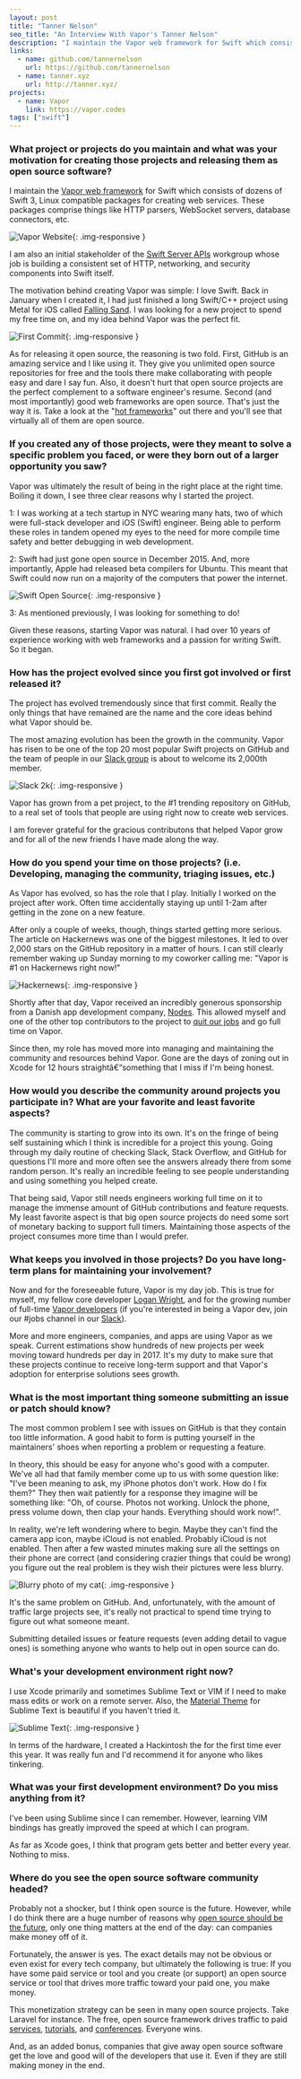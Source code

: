 ```yaml
---
layout: post
title: "Tanner Nelson"
seo_title: "An Interview With Vapor's Tanner Nelson"
description: "I maintain the Vapor web framework for Swift which consists of dozens of Swift 3, Linux compatible packages for creating web services."
links:
  - name: github.com/tannernelson
    url: https://github.com/tannernelson
  - name: tanner.xyz
    url: http://tanner.xyz/
projects:
  - name: Vapor
    link: https://vapor.codes
tags: ["swift"]
---
```


### What project or projects do you maintain and what was your motivation for creating those projects and releasing them as open source software?

I maintain the [Vapor web framework](https://vapor.codes) for Swift which consists of dozens of Swift 3, Linux compatible packages for creating web services. These packages comprise things like HTTP parsers, WebSocket servers, database connectors, etc.

![Vapor Website](https://cloud.githubusercontent.com/assets/1342803/21065187/ef1d94ae-be2c-11e6-9f96-8bf5de2d33c3.png){: .img-responsive }

I am also an initial stakeholder of the [Swift Server APIs](https://swift.org/server-apis/) workgroup whose job is building a consistent set of HTTP, networking, and security components into Swift itself.

The motivation behind creating Vapor was simple: I love Swift. Back in January when I created it, I had just finished a long Swift/C++ project using Metal for iOS called [Falling Sand](https://itunes.apple.com/us/app/falling-sand/id1044306700?mt=8). I was looking for a new project to spend my free time on, and my idea behind Vapor was the perfect fit.

![First Commit](https://cloud.githubusercontent.com/assets/1342803/21065148/ba0a65f8-be2c-11e6-8434-174956808959.png){: .img-responsive }

As for releasing it open source, the reasoning is two fold. First, GitHub is an amazing service and I like using it. They give you unlimited open source repositories for free and the tools there make collaborating with people easy and dare I say fun. Also, it doesn't hurt that open source projects are the perfect complement to a software engineer's resume. Second (and most importantly) good web frameworks are open source. That's just the way it is. Take a look at the "[hot frameworks](http://hotframeworks.com)" out there and you'll see that virtually all of them are open source.

### If you created any of those projects, were they meant to solve a specific problem you faced, or were they born out of a larger opportunity you saw?

Vapor was ultimately the result of being in the right place at the right time. Boiling it down, I see three clear reasons why I started the project.

1: I was working at a tech startup in NYC wearing many hats, two of which were full-stack developer and iOS (Swift) engineer. Being able to perform these roles in tandem opened my eyes to the need for more compile time safety and better debugging in web development.

2: Swift had just gone open source in December 2015. And, more importantly, Apple had released beta compilers for Ubuntu. This meant that Swift could now run on a majority of the computers that power the internet.

![Swift Open Source](https://cloud.githubusercontent.com/assets/1342803/21065245/39a66ca8-be2d-11e6-84e7-b69312594b15.jpg){: .img-responsive }

3: As mentioned previously, I was looking for something to do!

Given these reasons, starting Vapor was natural. I had over 10 years of experience working with web frameworks and a passion for writing Swift. So it began.

### How has the project evolved since you first got involved or first released it?

The project has evolved tremendously since that first commit. Really the only things that have remained are the name and the core ideas behind what Vapor should be.

The most amazing evolution has been the growth in the community. Vapor has risen to be one of the top 20 most popular Swift projects on GitHub and the team of people in our [Slack group](http://vapor.team) is about to welcome its 2,000th member.

![Slack 2k](https://cloud.githubusercontent.com/assets/1342803/21122130/620662b6-c09e-11e6-9d65-26c9a8309394.png){: .img-responsive }

Vapor has grown from a pet project, to the #1 trending repository on GitHub, to a real set of tools that people are using right now to create web services.

I am forever grateful for the gracious contributons that helped Vapor grow and for all of the new friends I have made along the way.

### How do you spend your time on those projects? (i.e. Developing, managing the community, triaging issues, etc.)

As Vapor has evolved, so has the role that I play. Initially I worked on the project after work. Often time accidentally staying up until 1-2am after getting in the zone on a new feature.

After only a couple of weeks, though, things started getting more serious. The article on Hackernews was one of the biggest milestones. It led to over 2,000 stars on the GitHub repository in a matter of hours. I can still clearly remember waking up Sunday morning to my coworker calling me: "Vapor is #1 on Hackernews right now!"

![Hackernews](https://cloud.githubusercontent.com/assets/1342803/21065520/c040dad6-be2e-11e6-9dac-0c8fe7b6665f.png){: .img-responsive }


Shortly after that day, Vapor received an incredibly generous sponsorship from a Danish app development company, [Nodes](https://www.nodesagency.com). This allowed myself and one of the other top contributors to the project to [quit our jobs](https://medium.com/@qutheory/vapor-just-got-real-41ecae7aa9e8#.dhxyt3svv) and go full time on Vapor.

Since then, my role has moved more into managing and maintaining the community and resources behind Vapor. Gone are the days of zoning out in Xcode for 12 hours straightâ€“something that I miss if I'm being honest.

### How would you describe the community around projects you participate in? What are your favorite and least favorite aspects?

The community is starting to grow into its own. It's on the fringe of being self sustaining which I think is incredible for a project this young. Going through my daily routine of checking Slack, Stack Overflow, and GitHub for questions I'll more and more often see the answers already there from some random person. It's really an incredible feeling to see people understanding and using something you helped create.

That being said, Vapor still needs engineers working full time on it to manage the immense amount of GitHub contributions and feature requests. My least favorite aspect is that big open source projects do need some sort of monetary backing to support full timers. Maintaining those aspects of the project consumes more time than I would prefer.

### What keeps you involved in those projects? Do you have long-term plans for maintaining your involvement?

Now and for the foreseeable future, Vapor is my day job. This is true for myself, my fellow core developer [Logan Wright](https://github.com/LoganWright), and for the growing number of full-time [Vapor developers](https://www.nodes.dk/vapor-developer/) (if you're interested in being a Vapor dev, join our #jobs channel in our [Slack](http://vapor.team)).

More and more engineers, companies, and apps are using Vapor as we speak. Current estimations show hundreds of new projects per week moving toward hundreds per day in 2017. It's my duty to make sure that these projects continue to receive long-term support and that Vapor's adoption for enterprise solutions sees growth.

### What is the most important thing someone submitting an issue or patch should know?

The most common problem I see with issues on GitHub is that they contain too little information. A good habit to form is putting yourself in the maintainers' shoes when reporting a problem or requesting a feature.

In theory, this should be easy for anyone who's good with a computer. We've all had that family member come up to us with some question like: "I've been meaning to ask, my iPhone photos don't work. How do I fix them?" They then wait patiently for a response they imagine will be something like: "Oh, of course. Photos not working. Unlock the phone, press volume down, then clap your hands. Everything should work now!".

In reality, we're left wondering where to begin. Maybe they can't find the camera app icon, maybe iCloud is not enabled. Probably iCloud is not enabled. Then after a few wasted minutes making sure all the settings on their phone are correct (and considering crazier things that could be wrong) you figure out the real problem is they wish their pictures were less blurry.

![Blurry photo of my cat](https://cloud.githubusercontent.com/assets/1342803/21065568/00aecdf8-be2f-11e6-92ed-4ea1154f1f6e.png){: .img-responsive }


It's the same problem on GitHub. And, unfortunately, with the amount of traffic large projects see, it's really not practical to spend time trying to figure out what someone meant.

Submitting detailed issues or feature requests (even adding detail to vague ones) is something anyone who wants to help out in open source can do.

### What's your development environment right now?

I use Xcode primarily and sometimes Sublime Text or VIM if I need to make mass edits or work on a remote server. Also, the [Material Theme](https://github.com/equinusocio/material-theme) for Sublime Text is beautiful if you haven't tried it.

![Sublime Text](https://cloud.githubusercontent.com/assets/1342803/21065598/2de1dfae-be2f-11e6-8454-f05b8db03456.png){: .img-responsive }


In terms of the hardware, I created a Hackintosh the for the first time ever this year. It was really fun and I'd recommend it for anyone who likes tinkering.

### What was your first development environment? Do you miss anything from it?

I've been using Sublime since I can remember. However, learning VIM bindings has greatly improved the speed at which I can program.

As far as Xcode goes, I think that program gets better and better every year. Nothing to miss.

### Where do you see the open source software community headed?

Probably not a shocker, but I think open source is the future.  However, while I do think there are a huge number of reasons why [open source should be the future](https://www.youtube.com/watch?v=Ag1AKIl_2GM), only one thing matters at the end of the day: can companies make money off of it.

Fortunately, the answer is yes. The exact details may not be obvious or even exist for every tech company, but ultimately the following is true: If you have some paid service or tool and you create (or support) an open source service or tool that drives more traffic toward your paid one, you make money.

This monetization strategy can be seen in many open source projects. Take Laravel for instance. The free, open source framework drives traffic to paid [services](https://forge.laravel.com), [tutorials](https://laracasts.com), and [conferences](http://laracon.us). Everyone wins.

And, as an added bonus, companies that give away open source software get the love and good will of the developers that use it. Even if they are still making money in the end.
